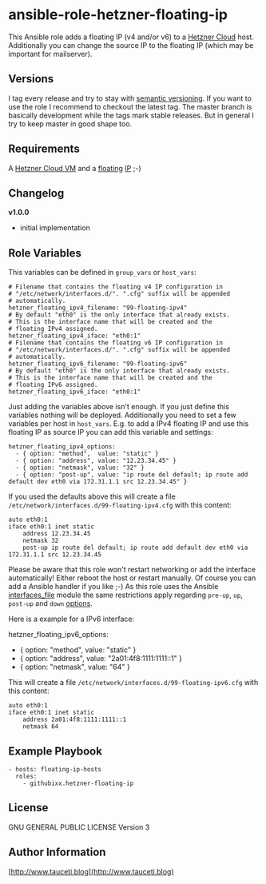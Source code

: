 ansible-role-hetzner-floating-ip
================================

This Ansible role adds a floating IP (v4 and/or v6) to a [Hetzner Cloud](https://www.hetzner.cloud) host. Additionally you can change the source IP to the floating IP (which may be important for mailserver).

Versions
--------

I tag every release and try to stay with [semantic versioning](http://semver.org). If you want to use the role I recommend to checkout the latest tag. The master branch is basically development while the tags mark stable releases. But in general I try to keep master in good shape too.

Requirements
------------

A [Hetzner Cloud VM](https://www.hetzner.cloud) and a [floating](https://wiki.hetzner.de/index.php/Cloud_floating_IP_persistent/en) [IP](https://wiki.hetzner.de/index.php/CloudServer/en#What_are_floating_IPs_and_how_do_they_work.3F) ;-)

Changelog
---------

**v1.0.0**

- initial implementation

Role Variables
--------------

This variables can be defined in `group_vars` or `host_vars`:

```
# Filename that contains the floating v4 IP configuration in
# "/etc/network/interfaces.d/". ".cfg" suffix will be appended
# automatically.
hetzner_floating_ipv4_filename: "99-floating-ipv4"
# By default "eth0" is the only interface that already exists.
# This is the interface name that will be created and the 
# floating IPv4 assigned.
hetzner_floating_ipv4_iface: "eth0:1"
# Filename that contains the floating v6 IP configuration in
# "/etc/network/interfaces.d/". ".cfg" suffix will be appended
# automatically.
hetzner_floating_ipv6_filename: "99-floating-ipv6"
# By default "eth0" is the only interface that already exists.
# This is the interface name that will be created and the
# floating IPv6 assigned.
hetzner_floating_ipv6_iface: "eth0:1"
```

Just adding the variables above isn't enough. If you just define this variables nothing will be deployed. Additionally you need to set a few variables per host in `host_vars`. E.g. to add a IPv4 floating IP and use this floating IP as source IP you can add this variable and settings:

```
hetzner_floating_ipv4_options:
  - { option: "method",  value: "static" }
  - { option: "address", value: "12.23.34.45" }
  - { option: "netmask", value: "32" }
  - { option: "post-up", value: "ip route del default; ip route add default dev eth0 via 172.31.1.1 src 12.23.34.45" }
```

If you used the defaults above this will create a file `/etc/network/interfaces.d/99-floating-ipv4.cfg` with this content:

```
auto eth0:1
iface eth0:1 inet static
    address 12.23.34.45
    netmask 32
    post-up ip route del default; ip route add default dev eth0 via 172.31.1.1 src 12.23.34.45
```

Please be aware that this role won't restart networking or add the interface automatically! Either reboot the host or restart manually. Of course you can add a Ansible handler if you like ;-) As this role uses the Ansible [interfaces_file](https://docs.ansible.com/ansible/2.4/interfaces_file_module.html) module the same restrictions apply regarding `pre-up`, `up`, `post-up` and `down` [options](https://docs.ansible.com/ansible/2.4/interfaces_file_module.html#options).

Here is a example for a IPv6 interface:

hetzner_floating_ipv6_options:
  - { option: "method",  value: "static" }
  - { option: "address", value: "2a01:4f8:1111:1111::1" }
  - { option: "netmask", value: "64" }

This will create a file `/etc/network/interfaces.d/99-floating-ipv6.cfg` with this content:

```
auto eth0:1
iface eth0:1 inet static
    address 2a01:4f8:1111:1111::1
    netmask 64
```

Example Playbook
----------------

```
- hosts: floating-ip-hosts
  roles:
    - githubixx.hetzner-floating-ip
```

License
-------

GNU GENERAL PUBLIC LICENSE Version 3

Author Information
------------------

[http://www.tauceti.blog](http://www.tauceti.blog)
